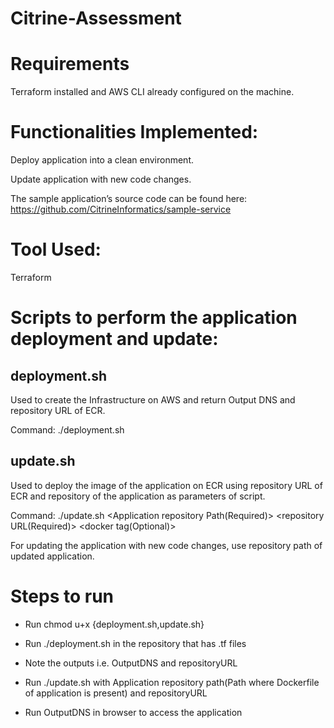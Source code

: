 # Citrine-Assessment

# Requirements

Terraform installed and AWS CLI already configured on the machine.

# Functionalities Implemented:

  Deploy application into a clean environment.
  
  Update application with new code changes.
  
The sample application’s source code can be found here: https://github.com/CitrineInformatics/sample-service

# Tool Used: 

  Terraform

# Scripts to perform the application deployment and update:

## deployment.sh

   Used to create the Infrastructure on AWS and return Output DNS and repository URL of ECR.

   Command: ./deployment.sh

## update.sh

   Used to deploy the image of the application on ECR using repository URL of ECR and repository of the application as parameters of script.

   Command: ./update.sh <Application repository Path(Required)> <repository URL(Required)> <docker tag(Optional)>
  
   For updating the application with new code changes, use repository path of updated application.

# Steps to run

   - Run chmod u+x {deployment.sh,update.sh}
   
   - Run ./deployment.sh in the repository that has .tf files

   - Note the outputs i.e. OutputDNS and repositoryURL
   
   - Run ./update.sh with Application repository path(Path where Dockerfile of application is present) and repositoryURL

   - Run OutputDNS in browser to access the application

